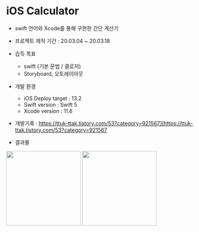 # iOS Calculator

- swift 언어와 Xcode를 통해 구현한 간단 계산기
- 프로젝트 제작 기간 : 20.03.04 ~ 20.03.18
- 습득 목표
	- swift (기본 문법 / 클로저)
	- Storyboard, 오토레이아웃 
- 개발 환경
  - iOS Deploy target : 13.2
  - Swift version : Swift 5
  - Xcode version : 11.6
- 개발기록 : https://ttuk-ttak.tistory.com/53?category=921567](https://ttuk-ttak.tistory.com/53?category=921567

- 결과물

<img src="https://user-images.githubusercontent.com/46002818/92392500-56457f80-f159-11ea-9107-043269e05116.png" width="200px"/> <img src="https://user-images.githubusercontent.com/46002818/92392509-58a7d980-f159-11ea-8a9b-2b3be1068caf.png" width="200px"/>
